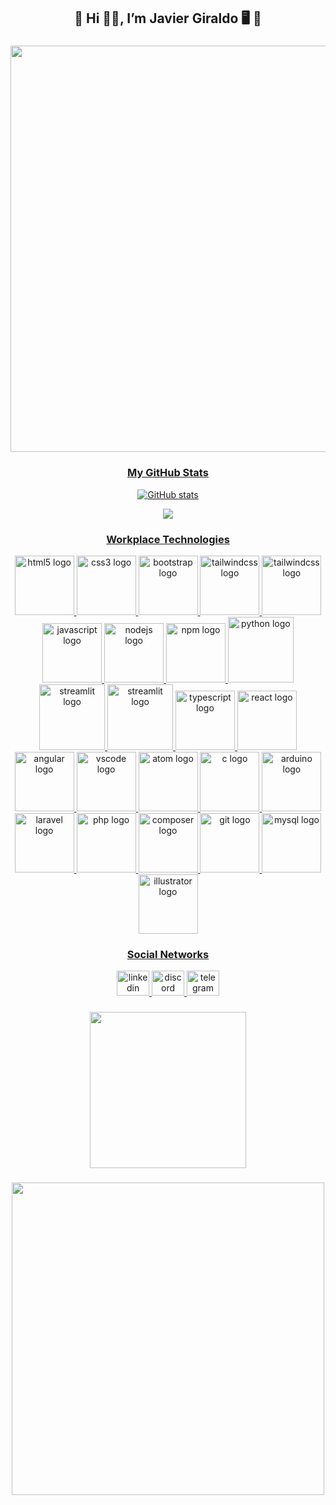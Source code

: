 ###

  <h2 align="center"> 💾 Hi 🙋‍♂️, I’m Javier Giraldo 🖥 🙌</h2>

###
<div align="center">
  <a href="https://drive.google.com/uc?export=view&id=1am8p5RmsqJkxrSlpBUm5SapSvKKaAgZh"><img src="https://drive.google.com/uc?export=view&id=1am8p5RmsqJkxrSlpBUm5SapSvKKaAgZh" style="width: 650px; max-width: 100%; height: auto" />
</div>
 
###

<div align="center">
  <h3>My GitHub Stats</h3> 

![GitHub stats](https://github-readme-stats.vercel.app/api?username=javiergiraldo&count_private=true&show_icons=true&theme=radical)

![](https://github-readme-stats.vercel.app/api/top-langs/?username=javiergiraldo&layout=compact&count_private=true&show_icons=true&theme=radical)
</div>

###

<div align="center">
    <div align="center">
      <h3>Workplace Technologies</h3>
    </div>

  <img src="https://cdn.jsdelivr.net/gh/devicons/devicon/icons/html5/html5-original.svg" height="95" width="95" alt="html5 logo"  />
  <img src="https://cdn.jsdelivr.net/gh/devicons/devicon/icons/css3/css3-original.svg" height="95" width="95" alt="css3 logo"  />
  <img src="https://cdn.jsdelivr.net/gh/devicons/devicon/icons/bootstrap/bootstrap-original.svg" height="95" width="95" alt="bootstrap logo"  />
  <img src="https://cdn.jsdelivr.net/gh/devicons/devicon/icons/tailwindcss/tailwindcss-original-wordmark.svg" height="95" width="95" alt="tailwindcss logo"  />  
  <img src="https://cdn.jsdelivr.net/gh/devicons/devicon@latest/icons/tailwindcss/tailwindcss-original.svg" height="95" width="95" alt="tailwindcss logo" />          
  <img src="https://cdn.jsdelivr.net/gh/devicons/devicon/icons/javascript/javascript-original.svg" height="95" width="95" alt="javascript logo"  />
  <img src="https://cdn.jsdelivr.net/gh/devicons/devicon/icons/nodejs/nodejs-original.svg" height="95" width="95" alt="nodejs logo"  />
  <img src="https://cdn.jsdelivr.net/gh/devicons/devicon/icons/npm/npm-original-wordmark.svg" height="95" width="95" alt="npm logo"  />
  <img src="https://cdn.jsdelivr.net/gh/devicons/devicon@latest/icons/python/python-original.svg" height="105" width="105" alt="python logo" />    
  <img src="https://cdn.jsdelivr.net/gh/devicons/devicon@latest/icons/streamlit/streamlit-original.svg" height="105" width="105" alt="streamlit logo"  />           
  <img src="https://cdn.jsdelivr.net/gh/devicons/devicon@latest/icons/streamlit/streamlit-plain-wordmark.svg" height="105" width="105" alt="streamlit logo" />                            
  <img src="https://cdn.jsdelivr.net/gh/devicons/devicon/icons/typescript/typescript-original.svg" height="95" width="95" alt="typescript logo"  />
  <img src="https://cdn.jsdelivr.net/gh/devicons/devicon/icons/react/react-original.svg" height="95" width="95" alt="react logo"  />  
  <img src="https://cdn.jsdelivr.net/gh/devicons/devicon@latest/icons/angularjs/angularjs-original.svg" height="95" width="95" alt="angular logo" />          
  <img src="https://cdn.jsdelivr.net/gh/devicons/devicon/icons/vscode/vscode-original.svg" height="95" width="95" alt="vscode logo"  />
  <img src="https://cdn.jsdelivr.net/gh/devicons/devicon/icons/atom/atom-original.svg" height="95" width="95" alt="atom logo"  />
  <img src="https://cdn.jsdelivr.net/gh/devicons/devicon/icons/c/c-original.svg" height="95" width="95" alt="c logo"  />
  <img src="https://cdn.jsdelivr.net/gh/devicons/devicon/icons/arduino/arduino-original-wordmark.svg" width="95" height="95" alt="arduino logo" />
  <img src="https://cdn.jsdelivr.net/gh/devicons/devicon@latest/icons/laravel/laravel-original.svg" height="95" width="95" alt="laravel logo" />            
  <img src="https://cdn.jsdelivr.net/gh/devicons/devicon/icons/php/php-original.svg" height="95" width="95" alt="php logo"  />
  <img src="https://cdn.jsdelivr.net/gh/devicons/devicon/icons/composer/composer-original.svg" height="95" width="95" alt="composer logo"  />
  <img src="https://cdn.jsdelivr.net/gh/devicons/devicon/icons/git/git-original.svg" height="95" width="95" alt="git logo"  />
  <img src="https://cdn.jsdelivr.net/gh/devicons/devicon/icons/mysql/mysql-original.svg" height="95" width="95" alt="mysql logo"  />
  <img src="https://cdn.jsdelivr.net/gh/devicons/devicon/icons/illustrator/illustrator-plain.svg" height="95" width="95" alt="illustrator logo"  />
</div>

###

<div align="center">
      <div align="center">
          <h3>Social Networks</h3>
      </div>

  <a href="https://www.linkedin.com/in/javier-andrey-giraldo-rivera-3477271a0/" target="_blank">
    <img src="https://raw.githubusercontent.com/maurodesouza/profile-readme-generator/master/src/assets/icons/social/linkedin/default.svg" width="52" height="40" alt="linkedin logo"  />
  </a>
  <a href="https://discord.com/@Kappac#5101" target="_blank">
    <img src="https://raw.githubusercontent.com/maurodesouza/profile-readme-generator/master/src/assets/icons/social/discord/default.svg" width="52" height="40" alt="discord logo"  />
  </a>
  <a href="https://t.me/JavierGiraldo" target="_blank">
    <img src="https://raw.githubusercontent.com/maurodesouza/profile-readme-generator/master/src/assets/icons/social/telegram/default.svg" width="52" height="40" alt="telegram logo"  />
  </a>
</div>

###

<div align="center">
  <img height="250" src="https://media.giphy.com/media/du3J3cXyzhj75IOgvA/giphy.gif"  />
</div>

###

<div align="center">
  <img height="500" src="https://media.giphy.com/media/ES9cAJlcxblRESzOH1/giphy.gif"  />
</div>

###
